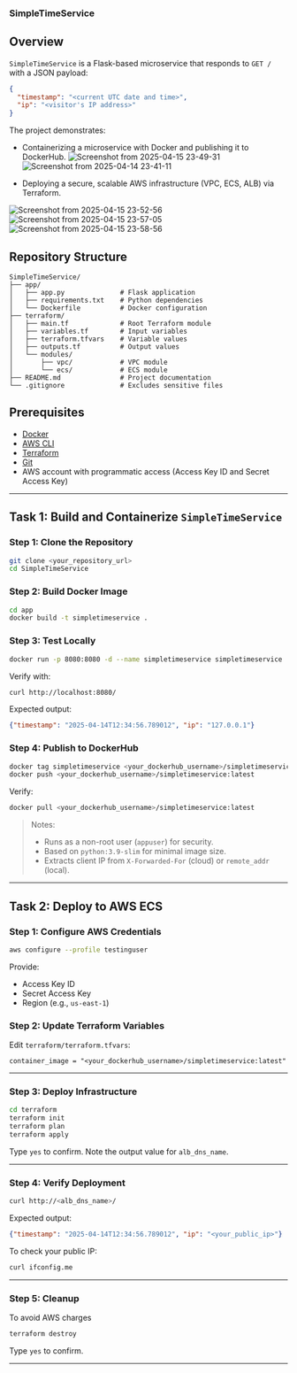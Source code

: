 
### SimpleTimeService

## Overview

`SimpleTimeService` is a Flask-based microservice that responds to `GET /` with a JSON payload:

```json
{
  "timestamp": "<current UTC date and time>",
  "ip": "<visitor's IP address>"
}
```

The project demonstrates:

- Containerizing a microservice with Docker and publishing it to DockerHub.
![Screenshot from 2025-04-15 23-49-31](https://github.com/user-attachments/assets/f503610e-504d-40b9-a4e2-440fb3f7e5b6)
![Screenshot from 2025-04-14 23-41-11](https://github.com/user-attachments/assets/206e03fe-2700-4dc1-a1d8-6ac7511bcaf9)


- Deploying a secure, scalable AWS infrastructure (VPC, ECS, ALB) via Terraform.

![Screenshot from 2025-04-15 23-52-56](https://github.com/user-attachments/assets/1fca25f7-68b4-480e-b230-1a9c228f60d9)
![Screenshot from 2025-04-15 23-57-05](https://github.com/user-attachments/assets/89c4ee06-a087-4145-b6cd-44ddb126bb3d)
![Screenshot from 2025-04-15 23-58-56](https://github.com/user-attachments/assets/2eb6b1f4-7d00-4dda-aa5e-7aad3299fb59)



## Repository Structure

```
SimpleTimeService/
├── app/
│   ├── app.py              # Flask application
│   ├── requirements.txt    # Python dependencies
│   └── Dockerfile          # Docker configuration
├── terraform/
│   ├── main.tf             # Root Terraform module
│   ├── variables.tf        # Input variables
│   ├── terraform.tfvars    # Variable values
│   ├── outputs.tf          # Output values
│   └── modules/
│       ├── vpc/            # VPC module
│       └── ecs/            # ECS module
├── README.md               # Project documentation
└── .gitignore              # Excludes sensitive files
```

## Prerequisites

- [Docker](https://docs.docker.com/get-docker/)
- [AWS CLI](https://docs.aws.amazon.com/cli/latest/userguide/install-cliv2.html)
- [Terraform](https://developer.hashicorp.com/terraform/install)
- [Git](https://git-scm.com/)
- AWS account with programmatic access (Access Key ID and Secret Access Key)

---

## Task 1: Build and Containerize `SimpleTimeService`

### Step 1: Clone the Repository

```bash
git clone <your_repository_url>
cd SimpleTimeService
```

### Step 2: Build Docker Image

```bash
cd app
docker build -t simpletimeservice .
```

### Step 3: Test Locally

```bash
docker run -p 8080:8080 -d --name simpletimeservice simpletimeservice
```

Verify with:

```bash
curl http://localhost:8080/
```

Expected output:

```json
{"timestamp": "2025-04-14T12:34:56.789012", "ip": "127.0.0.1"}
```

### Step 4: Publish to DockerHub

```bash
docker tag simpletimeservice <your_dockerhub_username>/simpletimeservice:latest
docker push <your_dockerhub_username>/simpletimeservice:latest
```

Verify:

```bash
docker pull <your_dockerhub_username>/simpletimeservice:latest
```

> Notes:
> - Runs as a non-root user (`appuser`) for security.
> - Based on `python:3.9-slim` for minimal image size.
> - Extracts client IP from `X-Forwarded-For` (cloud) or `remote_addr` (local).

---

## Task 2: Deploy to AWS ECS

### Step 1: Configure AWS Credentials

```bash
aws configure --profile testinguser
```

Provide:
- Access Key ID
- Secret Access Key
- Region (e.g., `us-east-1`)


### Step 2: Update Terraform Variables

Edit `terraform/terraform.tfvars`:

```hcl
container_image = "<your_dockerhub_username>/simpletimeservice:latest"
```

---

### Step 3: Deploy Infrastructure

```bash
cd terraform
terraform init
terraform plan
terraform apply
```

Type `yes` to confirm. Note the output value for `alb_dns_name`.

---

### Step 4: Verify Deployment

```bash
curl http://<alb_dns_name>/
```

Expected output:

```json
{"timestamp": "2025-04-14T12:34:56.789012", "ip": "<your_public_ip>"}
```

To check your public IP:

```bash
curl ifconfig.me
```

---

### Step 5: Cleanup

To avoid AWS charges

```bash
terraform destroy
```

Type `yes` to confirm.

---
